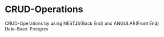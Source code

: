 # CRUD-Operations
CRUD-Operations by using NESTJS(Back End) and ANGULAR(Front End)
Data-Base: Postgres
